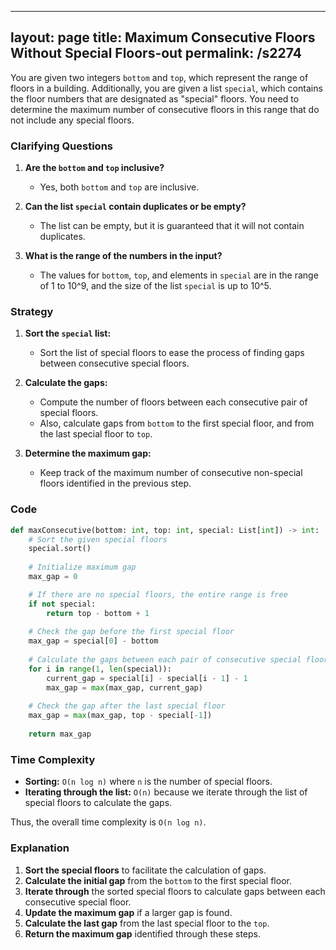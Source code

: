 
---
layout: page
title:  Maximum Consecutive Floors Without Special Floors-out
permalink: /s2274
---

You are given two integers `bottom` and `top`, which represent the range of floors in a building. Additionally, you are given a list `special`, which contains the floor numbers that are designated as "special" floors. You need to determine the maximum number of consecutive floors in this range that do not include any special floors.

### Clarifying Questions

1. **Are the `bottom` and `top` inclusive?**
   - Yes, both `bottom` and `top` are inclusive.
   
2. **Can the list `special` contain duplicates or be empty?**
   - The list can be empty, but it is guaranteed that it will not contain duplicates.
   
3. **What is the range of the numbers in the input?**
   - The values for `bottom`, `top`, and elements in `special` are in the range of 1 to 10^9, and the size of the list `special` is up to 10^5.

### Strategy

1. **Sort the `special` list:**
   - Sort the list of special floors to ease the process of finding gaps between consecutive special floors.
   
2. **Calculate the gaps:**
   - Compute the number of floors between each consecutive pair of special floors.
   - Also, calculate gaps from `bottom` to the first special floor, and from the last special floor to `top`.
   
3. **Determine the maximum gap:**
   - Keep track of the maximum number of consecutive non-special floors identified in the previous step.

### Code

```python
def maxConsecutive(bottom: int, top: int, special: List[int]) -> int:
    # Sort the given special floors
    special.sort()
    
    # Initialize maximum gap
    max_gap = 0

    # If there are no special floors, the entire range is free
    if not special:
        return top - bottom + 1
    
    # Check the gap before the first special floor
    max_gap = special[0] - bottom
    
    # Calculate the gaps between each pair of consecutive special floors
    for i in range(1, len(special)):
        current_gap = special[i] - special[i - 1] - 1
        max_gap = max(max_gap, current_gap)
    
    # Check the gap after the last special floor
    max_gap = max(max_gap, top - special[-1])
    
    return max_gap
```

### Time Complexity

- **Sorting:** `O(n log n)` where `n` is the number of special floors.
- **Iterating through the list:** `O(n)` because we iterate through the list of special floors to calculate the gaps.
  
Thus, the overall time complexity is `O(n log n)`.

### Explanation

1. **Sort the special floors** to facilitate the calculation of gaps.
2. **Calculate the initial gap** from the `bottom` to the first special floor.
3. **Iterate through** the sorted special floors to calculate gaps between each consecutive special floor.
4. **Update the maximum gap** if a larger gap is found.
5. **Calculate the last gap** from the last special floor to the `top`.
6. **Return the maximum gap** identified through these steps.